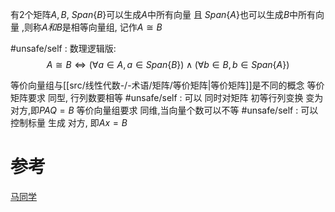 
有2个矩阵$A,B$,
$Span \{B\}$可以生成$A$中所有向量 且 $Span \{A\}$也可以生成$B$中所有向量 ,则称$A和B$是相等向量组, 记作$A\cong B$

#unsafe/self : 数理逻辑版:$$A\cong B\Longleftrightarrow (\forall a\in A,a\in Span \{B\} )\land (\forall b\in B,b\in Span \{A\}) $$

等价向量组与[[src/线性代数-/-术语/矩阵/等价矩阵|等价矩阵]]是不同的概念
	等价矩阵要求 同型, 行列数要相等
		#unsafe/self : 可以 同时对矩阵 初等行列变换 变为 对方,即$PAQ=B$
	等价向量组要求 同维,当向量个数可以不等
		#unsafe/self : 可以 控制标量 生成 对方, 即$Ax=B$

# 参考
[马同学](https://www.matongxue.com/parts/2230/)
